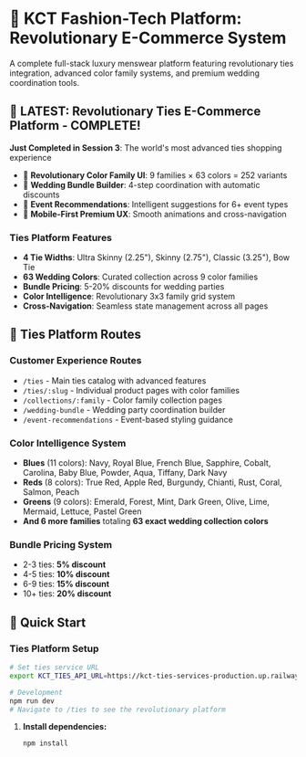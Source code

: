 # 🎯 KCT Fashion-Tech Platform: Revolutionary E-Commerce System

A complete full-stack luxury menswear platform featuring revolutionary ties integration, advanced color family systems, and premium wedding coordination tools.

## 🎉 **LATEST: Revolutionary Ties E-Commerce Platform - COMPLETE!**

**Just Completed in Session 3**: The world's most advanced ties shopping experience
- 🎨 **Revolutionary Color Family UI**: 9 families × 63 colors = 252 variants
- 💒 **Wedding Bundle Builder**: 4-step coordination with automatic discounts
- 🎯 **Event Recommendations**: Intelligent suggestions for 6+ event types
- 📱 **Mobile-First Premium UX**: Smooth animations and cross-navigation

### **Ties Platform Features**
- **4 Tie Widths**: Ultra Skinny (2.25"), Skinny (2.75"), Classic (3.25"), Bow Tie
- **63 Wedding Colors**: Curated collection across 9 color families
- **Bundle Pricing**: 5-20% discounts for wedding parties
- **Color Intelligence**: Revolutionary 3x3 family grid system
- **Cross-Navigation**: Seamless state management across all pages

## 🎨 **Ties Platform Routes**

### **Customer Experience Routes**
- `/ties` - Main ties catalog with advanced features
- `/ties/:slug` - Individual product pages with color families
- `/collections/:family` - Color family collection pages
- `/wedding-bundle` - Wedding party coordination builder
- `/event-recommendations` - Event-based styling guidance

### **Color Intelligence System**
- **Blues** (11 colors): Navy, Royal Blue, French Blue, Sapphire, Cobalt, Carolina, Baby Blue, Powder, Aqua, Tiffany, Dark Navy
- **Reds** (8 colors): True Red, Apple Red, Burgundy, Chianti, Rust, Coral, Salmon, Peach
- **Greens** (9 colors): Emerald, Forest, Mint, Dark Green, Olive, Lime, Mermaid, Lettuce, Pastel Green
- **And 6 more families** totaling **63 exact wedding collection colors**

### **Bundle Pricing System**
- 2-3 ties: **5% discount**
- 4-5 ties: **10% discount**  
- 6-9 ties: **15% discount**
- 10+ ties: **20% discount**

## 🚀 Quick Start

### **Ties Platform Setup**
```bash
# Set ties service URL
export KCT_TIES_API_URL=https://kct-ties-services-production.up.railway.app

# Development
npm run dev
# Navigate to /ties to see the revolutionary platform
```

1. **Install dependencies:**
   ```bash
   npm install
